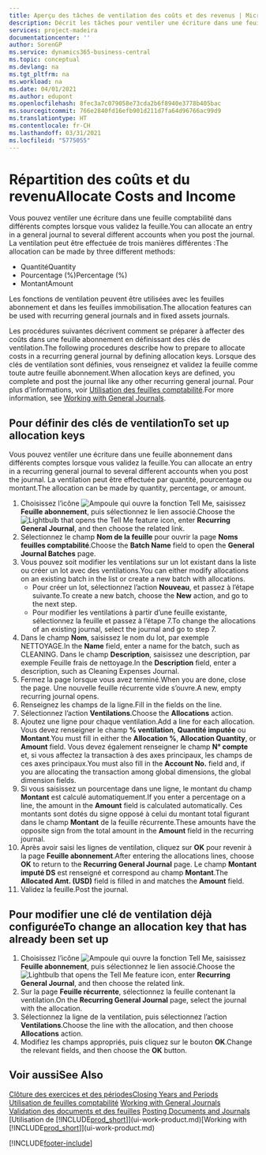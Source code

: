 ```yaml
---
title: Aperçu des tâches de ventilation des coûts et des revenus | Microsoft Docs
description: Décrit les tâches pour ventiler une écriture dans une feuille comptabilité dans différents comptes lorsque vous validez la feuille.
services: project-madeira
documentationcenter: ''
author: SorenGP
ms.service: dynamics365-business-central
ms.topic: conceptual
ms.devlang: na
ms.tgt_pltfrm: na
ms.workload: na
ms.date: 04/01/2021
ms.author: edupont
ms.openlocfilehash: 8fec3a7c079058e73cda2b6f8940e3778b405bac
ms.sourcegitcommit: 766e2840fd16efb901d211d7fa64d96766ac99d9
ms.translationtype: HT
ms.contentlocale: fr-CH
ms.lasthandoff: 03/31/2021
ms.locfileid: "5775055"
---
```

# <a name="allocate-costs-and-income"></a><span data-ttu-id="c59c1-103">Répartition des coûts et du revenu</span><span class="sxs-lookup"><span data-stu-id="c59c1-103">Allocate Costs and Income</span></span>
<span data-ttu-id="c59c1-104">Vous pouvez ventiler une écriture dans une feuille comptabilité dans différents comptes lorsque vous validez la feuille.</span><span class="sxs-lookup"><span data-stu-id="c59c1-104">You can allocate an entry in a general journal to several different accounts when you post the journal.</span></span> <span data-ttu-id="c59c1-105">La ventilation peut être effectuée de trois manières différentes :</span><span class="sxs-lookup"><span data-stu-id="c59c1-105">The allocation can be made by three different methods:</span></span>

* <span data-ttu-id="c59c1-106">Quantité</span><span class="sxs-lookup"><span data-stu-id="c59c1-106">Quantity</span></span>
* <span data-ttu-id="c59c1-107">Pourcentage (%)</span><span class="sxs-lookup"><span data-stu-id="c59c1-107">Percentage (%)</span></span>
* <span data-ttu-id="c59c1-108">Montant</span><span class="sxs-lookup"><span data-stu-id="c59c1-108">Amount</span></span>

<span data-ttu-id="c59c1-109">Les fonctions de ventilation peuvent être utilisées avec les feuilles abonnement et dans les feuilles immobilisation.</span><span class="sxs-lookup"><span data-stu-id="c59c1-109">The allocation features can be used with recurring general journals and in fixed assets journals.</span></span>
<!--You can also distribute the cost or revenue of a line to an intercompany partner when you post a sales or purchase document. When you post the document, a line will be posted in your general journal, and a corresponding line will be created in the intercompany outbox.-->

<span data-ttu-id="c59c1-110">Les procédures suivantes décrivent comment se préparer à affecter des coûts dans une feuille abonnement en définissant des clés de ventilation.</span><span class="sxs-lookup"><span data-stu-id="c59c1-110">The following procedures describe how to prepare to allocate costs in a recurring general journal by defining allocation keys.</span></span> <span data-ttu-id="c59c1-111">Lorsque des clés de ventilation sont définies, vous renseignez et validez la feuille comme toute autre feuille abonnement.</span><span class="sxs-lookup"><span data-stu-id="c59c1-111">When allocation keys are defined, you complete and post the journal like any other recurring general journal.</span></span> <span data-ttu-id="c59c1-112">Pour plus d’informations, voir [Utilisation des feuilles comptabilité](ui-work-general-journals.md).</span><span class="sxs-lookup"><span data-stu-id="c59c1-112">For more information, see [Working with General Journals](ui-work-general-journals.md).</span></span>

## <a name="to-set-up-allocation-keys"></a><span data-ttu-id="c59c1-113">Pour définir des clés de ventilation</span><span class="sxs-lookup"><span data-stu-id="c59c1-113">To set up allocation keys</span></span>
<span data-ttu-id="c59c1-114">Vous pouvez ventiler une écriture dans une feuille abonnement dans différents comptes lorsque vous validez la feuille.</span><span class="sxs-lookup"><span data-stu-id="c59c1-114">You can allocate an entry in a recurring general journal to several different accounts when you post the journal.</span></span> <span data-ttu-id="c59c1-115">La ventilation peut être effectuée par quantité, pourcentage ou montant.</span><span class="sxs-lookup"><span data-stu-id="c59c1-115">The allocation can be made by quantity, percentage, or amount.</span></span>
1. <span data-ttu-id="c59c1-116">Choisissez l’icône ![Ampoule qui ouvre la fonction Tell Me](media/ui-search/search_small.png "Dites-moi ce que vous voulez faire"), saisissez **Feuille abonnement**, puis sélectionnez le lien associé.</span><span class="sxs-lookup"><span data-stu-id="c59c1-116">Choose the ![Lightbulb that opens the Tell Me feature](media/ui-search/search_small.png "Tell me what you want to do") icon, enter **Recurring General Journal**, and then choose the related link.</span></span>
2. <span data-ttu-id="c59c1-117">Sélectionnez le champ **Nom de la feuille** pour ouvrir la page **Noms feuilles comptabilité**.</span><span class="sxs-lookup"><span data-stu-id="c59c1-117">Choose the **Batch Name** field to open the **General Journal Batches** page.</span></span>
3. <span data-ttu-id="c59c1-118">Vous pouvez soit modifier les ventilations sur un lot existant dans la liste ou créer un lot avec des ventilations.</span><span class="sxs-lookup"><span data-stu-id="c59c1-118">You can either modify allocations on an existing batch in the list or create a new batch with allocations.</span></span>
   * <span data-ttu-id="c59c1-119">Pour créer un lot, sélectionnez l’action **Nouveau**, et passez à l’étape suivante.</span><span class="sxs-lookup"><span data-stu-id="c59c1-119">To create a new batch, choose the **New** action, and go to the next step.</span></span>
   * <span data-ttu-id="c59c1-120">Pour modifier les ventilations à partir d’une feuille existante, sélectionnez la feuille et passez à l’étape 7.</span><span class="sxs-lookup"><span data-stu-id="c59c1-120">To change the allocations of an existing journal, select the journal and go to step 7.</span></span>    
4. <span data-ttu-id="c59c1-121">Dans le champ **Nom**, saisissez le nom du lot, par exemple NETTOYAGE.</span><span class="sxs-lookup"><span data-stu-id="c59c1-121">In the **Name** field, enter a name for the batch, such as CLEANING.</span></span> <span data-ttu-id="c59c1-122">Dans le champ **Description**, saisissez une description, par exemple Feuille frais de nettoyage.</span><span class="sxs-lookup"><span data-stu-id="c59c1-122">In the **Description** field, enter a description, such as Cleaning Expenses Journal.</span></span>
5. <span data-ttu-id="c59c1-123">Fermez la page lorsque vous avez terminé.</span><span class="sxs-lookup"><span data-stu-id="c59c1-123">When you are done, close the page.</span></span> <span data-ttu-id="c59c1-124">Une nouvelle feuille récurrente vide s’ouvre.</span><span class="sxs-lookup"><span data-stu-id="c59c1-124">A new, empty recurring journal opens.</span></span>
6. <span data-ttu-id="c59c1-125">Renseignez les champs de la ligne.</span><span class="sxs-lookup"><span data-stu-id="c59c1-125">Fill in the fields on the line.</span></span>
7. <span data-ttu-id="c59c1-126">Sélectionnez l’action **Ventilations**.</span><span class="sxs-lookup"><span data-stu-id="c59c1-126">Choose the **Allocations** action.</span></span>
8. <span data-ttu-id="c59c1-127">Ajoutez une ligne pour chaque ventilation.</span><span class="sxs-lookup"><span data-stu-id="c59c1-127">Add a line for each allocation.</span></span> <span data-ttu-id="c59c1-128">Vous devez renseigner le champ **% ventilation**, **Quantité imputée** ou **Montant**.</span><span class="sxs-lookup"><span data-stu-id="c59c1-128">You must fill in either the **Allocation %**, **Allocation Quantity**, or **Amount** field.</span></span> <span data-ttu-id="c59c1-129">Vous devez également renseigner le champ **N° compte** et, si vous affectez la transaction à des axes principaux, les champs de ces axes principaux.</span><span class="sxs-lookup"><span data-stu-id="c59c1-129">You must also fill in the **Account No.** field and, if you are allocating the transaction among global dimensions, the global dimension fields.</span></span>
9. <span data-ttu-id="c59c1-130">Si vous saisissez un pourcentage dans une ligne, le montant du champ **Montant** est calculé automatiquement.</span><span class="sxs-lookup"><span data-stu-id="c59c1-130">If you enter a percentage on a line, the amount in the **Amount** field is calculated automatically.</span></span> <span data-ttu-id="c59c1-131">Ces montants sont dotés du signe opposé à celui du montant total figurant dans le champ **Montant** de la feuille récurrente.</span><span class="sxs-lookup"><span data-stu-id="c59c1-131">These amounts have the opposite sign from the total amount in the **Amount** field in the recurring journal.</span></span>
10. <span data-ttu-id="c59c1-132">Après avoir saisi les lignes de ventilation, cliquez sur **OK** pour revenir à la page **Feuille abonnement**.</span><span class="sxs-lookup"><span data-stu-id="c59c1-132">After entering the allocations lines, choose **OK** to return to the **Recurring General Journal** page.</span></span> <span data-ttu-id="c59c1-133">Le champ **Montant imputé DS** est renseigné et correspond au champ **Montant**.</span><span class="sxs-lookup"><span data-stu-id="c59c1-133">The **Allocated Amt. (USD)** field is filled in and matches the **Amount** field.</span></span>
11. <span data-ttu-id="c59c1-134">Validez la feuille.</span><span class="sxs-lookup"><span data-stu-id="c59c1-134">Post the journal.</span></span>

## <a name="to-change-an-allocation-key-that-has-already-been-set-up"></a><span data-ttu-id="c59c1-135">Pour modifier une clé de ventilation déjà configurée</span><span class="sxs-lookup"><span data-stu-id="c59c1-135">To change an allocation key that has already been set up</span></span>
1. <span data-ttu-id="c59c1-136">Choisissez l’icône ![Ampoule qui ouvre la fonction Tell Me](media/ui-search/search_small.png "Dites-moi ce que vous voulez faire"), saisissez **Feuille abonnement**, puis sélectionnez le lien associé.</span><span class="sxs-lookup"><span data-stu-id="c59c1-136">Choose the ![Lightbulb that opens the Tell Me feature](media/ui-search/search_small.png "Tell me what you want to do") icon, enter **Recurring General Journal**, and then choose the related link.</span></span>
2. <span data-ttu-id="c59c1-137">Sur la page **Feuille récurrente**, sélectionnez la feuille contenant la ventilation.</span><span class="sxs-lookup"><span data-stu-id="c59c1-137">On the **Recurring General Journal** page, select the journal with the allocation.</span></span>
3. <span data-ttu-id="c59c1-138">Sélectionnez la ligne de la ventilation, puis sélectionnez l’action **Ventilations**.</span><span class="sxs-lookup"><span data-stu-id="c59c1-138">Choose the line with the allocation, and then choose **Allocations** action.</span></span>
4. <span data-ttu-id="c59c1-139">Modifiez les champs appropriés, puis cliquez sur le bouton **OK**.</span><span class="sxs-lookup"><span data-stu-id="c59c1-139">Change the relevant fields, and then choose the **OK** button.</span></span>

## <a name="see-also"></a><span data-ttu-id="c59c1-140">Voir aussi</span><span class="sxs-lookup"><span data-stu-id="c59c1-140">See Also</span></span>
[<span data-ttu-id="c59c1-141">Clôture des exercices et des périodes</span><span class="sxs-lookup"><span data-stu-id="c59c1-141">Closing Years and Periods</span></span>](year-close-years-periods.md)  
<span data-ttu-id="c59c1-142">[Utilisation de feuilles comptabilité](ui-work-general-journals.md)  </span><span class="sxs-lookup"><span data-stu-id="c59c1-142">[Working with General Journals](ui-work-general-journals.md)  </span></span>  
<span data-ttu-id="c59c1-143">[Validation des documents et des feuilles](ui-post-documents-journals.md)  </span><span class="sxs-lookup"><span data-stu-id="c59c1-143">[Posting Documents and Journals](ui-post-documents-journals.md)  </span></span>  
<span data-ttu-id="c59c1-144">[Utilisation de [!INCLUDE[prod_short](includes/prod_short.md)]](ui-work-product.md)</span><span class="sxs-lookup"><span data-stu-id="c59c1-144">[Working with [!INCLUDE[prod_short](includes/prod_short.md)]](ui-work-product.md)</span></span>


[!INCLUDE[footer-include](includes/footer-banner.md)]
